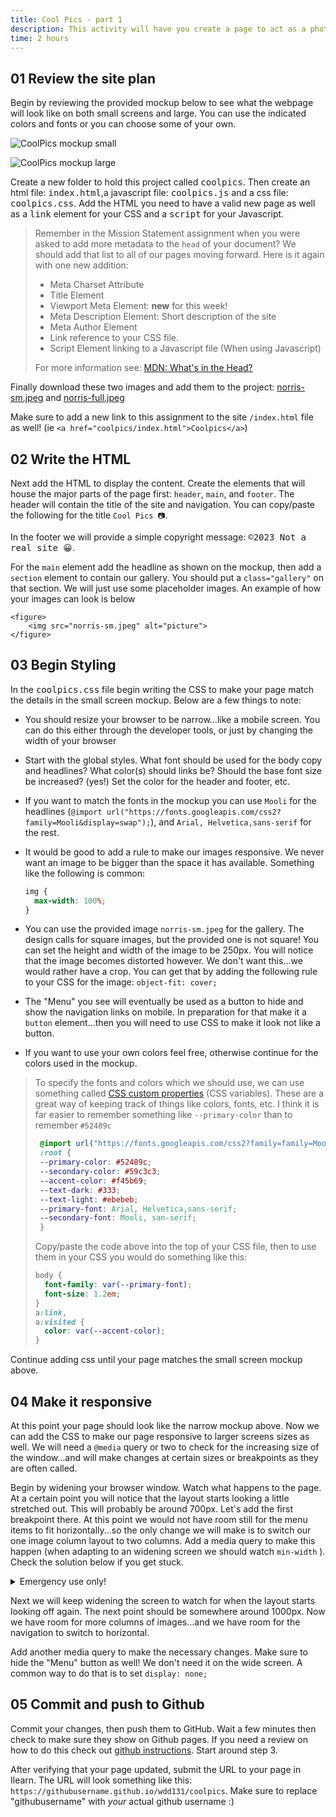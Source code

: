 ```yaml
---
title: Cool Pics - part 1
description: This activity will have you create a page to act as a photography gallery. The gallery will be responsive, meaning that it will look good on small screens and large
time: 2 hours
---
```


## **01** Review the site plan

Begin by reviewing the provided mockup below to see what the webpage will look like on both small screens and large. You can use the indicated colors and fonts or you can choose some of your own.

![CoolPics mockup small](/assets/images/coolpics-mockup-sm.png)

![CoolPics mockup large](/assets/images/coolpics-mockup-lg.png)

Create a new folder to hold this project called <kbd>coolpics</kbd>. Then create an html file: <kbd>index.html</kbd>,a javascript file: <kbd>coolpics.js</kbd> and a css file: <kbd>coolpics.css</kbd>. Add the HTML you need to have a valid new page as well as a <kbd>link</kbd> element for your CSS and a <kbd>script</kbd> for your Javascript.

> Remember in the Mission Statement assignment when you were asked to add more metadata to the `head` of your document? We should add that list to all of our pages moving forward. Here is it again with one new addition:
>
> - Meta Charset Attribute
> - Title Element
> - Viewport Meta Element: **new** for this week!
> - Meta Description Element: Short description of the site
> - Meta Author Element
> - Link reference to your CSS file.
> - Script Element linking to a Javascript file (When using Javascript)
>
> For more information see: [MDN: What's in the Head?](https://developer.mozilla.org/en-US/docs/Learn/HTML/Introduction_to_HTML/The_head_metadata_in_HTML)

Finally download these two images and add them to the project: [norris-sm.jpeg](https://wdd131.netlify.app/examples/cool-pics/norris-sm.jpeg) and [norris-full.jpeg](https://wdd131.netlify.app/examples/cool-pics/norris-full.jpeg)

Make sure to add a new link to this assignment to the site `/index.html` file as well! (ie `<a href="coolpics/index.html">Coolpics</a>`)

## **02** Write the HTML

Next add the HTML to display the content. Create the elements that will house the major parts of the page first: `header`, `main`, and `footer`. The header will contain the title of the site and navigation. You can copy/paste the following for the title `Cool Pics 📷`.

In the footer we will provide a simple copyright message: <kbd>&copy;2023 Not a real site 😀</kbd>.

For the `main` element add the headline as shown on the mockup, then add a `section` element to contain our gallery. You should put a `class="gallery"` on that section.  We will just use some placeholder images. An example of how your images can look is below

```markup
<figure>  
	<img src="norris-sm.jpeg" alt="picture">
</figure>
```

## **03** Begin Styling

In the <kbd>coolpics.css</kbd> file begin writing the CSS to make your page match the details in the small screen mockup. Below are a few things to note:

- You should resize your browser to be narrow...like a mobile screen. You can do this either through the developer tools, or just by changing the width of your browser
- Start with the global styles. What font should be used for the body copy and headlines?  What color(s) should links be? Should the base font size be increased? (yes!) Set the color for the header and footer, etc.
- If you want to match the fonts in the mockup you can use `Mooli` for the headlines (`@import url("https://fonts.googleapis.com/css2?family=Mooli&display=swap");`), and `Arial, Helvetica,sans-serif` for the rest.
- It would be good to add a rule to make our images responsive. We never want an image to be bigger than the space it has available. Something like the following is common:

  ```css
  img {
  	max-width: 100%;
  }
  ```

- You can use the provided image `norris-sm.jpeg` for the gallery. The design calls for square images, but the provided one is not square! You can set the height and width of the image to be 250px. You will notice that the image becomes distorted however. We don't want this...we would rather have a crop. You can get that by adding the following rule to your CSS for the image: `object-fit: cover;`
- The "Menu" you see will eventually be used as a button to hide and show the navigation links on mobile. In preparation for that make it a `button` element...then you will need to use CSS to make it look not like a button.
- If you want to use your own colors feel free, otherwise continue for the colors used in the mockup.

> To specify the fonts and colors which we should use, we can use something called [CSS custom properties](https://developer.mozilla.org/en-US/docs/Web/CSS/Using_CSS_custom_properties) (CSS variables). These are a great way of keeping track of things like colors, fonts, etc. I think it is far easier to remember something like `--primary-color` than to remember `#52489c`
>
> ```css
>  @import url("https://fonts.googleapis.com/css2?family=family=Mooli&display=swap");
>  :root {
>  --primary-color: #52489c;
>  --secondary-color: #59c3c3;
>  --accent-color: #f45b69;
>  --text-dark: #333;
>  --text-light: #ebebeb;
>  --primary-font: Arial, Helvetica,sans-serif;
>  --secondary-font: Mooli, san-serif;
>  }
> ```
>
> Copy/paste the code above into the top of your CSS file, then to use them in your CSS you would do something like this:
>
> ```css
> body {
>   font-family: var(--primary-font);
>   font-size: 1.2em;
> }
> a:link,
> a:visited {
>   color: var(--accent-color);
> }
> ```

Continue adding css until your page matches the small screen mockup above.

## **04** Make it responsive

At this point your page should look like the narrow mockup above. Now we can add the CSS to make our page responsive to larger screens sizes as well. We will need a `@media` query or two to check for the increasing size of the window...and will make changes at certain sizes or breakpoints as they are often called.

Begin by widening your browser window. Watch what happens to the page. At a certain point you will notice that the layout starts looking a little stretched out. This will probably be around 700px. Let's add the first breakpoint there. At this point we would not have room still for the menu items to fit horizontally...so the only change we will make is to switch our one image column layout to two columns. Add a media query to make this happen (when adapting to an widening screen we should watch `min-width` ). Check the solution below if you get stuck.

<details>
<summary>Emergency use only!</summary>

```css
@media screen and (min-width: 700px) {
  .gallery {
    grid-template-columns: 1fr 1fr;
  }
}
```

*note that this code assumes you used grid earlier to help with alignment. If you didn't use grid for your mobile layout (since we only had one column) you will need to add at least one more line above: `display: grid;`

</details>

Next we will keep widening the screen to watch for when the layout starts looking off again. The next point should be somewhere around 1000px. Now we have room for more columns of images...and we have room for the navigation to switch to horizontal.

Add another media query to make the necessary changes. Make sure to hide the "Menu" button as well! We don't need it on the wide screen. A common way to do that is to set `display: none;`

## **05** Commit and push to Github

Commit your changes, then push them to GitHub. Wait a few minutes then check to make sure they show on Github pages. If you need a review on how to do this check out [github instructions](https://byui-cit.github.io/learning-modules/modules/general/hosting-git-gihub/ponder2/). Start around step 3.

After verifying that your page updated, submit the URL to your page in Ilearn. The URL will look something like this: `https://githubusername.github.io/wdd131/coolpics`. Make sure to replace "githubusername" with *your* actual github username :)
